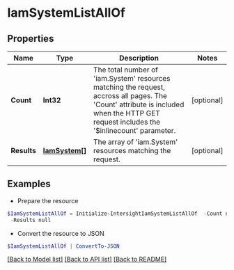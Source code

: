 # IamSystemListAllOf
## Properties

Name | Type | Description | Notes
------------ | ------------- | ------------- | -------------
**Count** | **Int32** | The total number of &#39;iam.System&#39; resources matching the request, accross all pages. The &#39;Count&#39; attribute is included when the HTTP GET request includes the &#39;$inlinecount&#39; parameter. | [optional] 
**Results** | [**IamSystem[]**](IamSystem.md) | The array of &#39;iam.System&#39; resources matching the request. | [optional] 

## Examples

- Prepare the resource
```powershell
$IamSystemListAllOf = Initialize-IntersightIamSystemListAllOf  -Count null `
 -Results null
```

- Convert the resource to JSON
```powershell
$IamSystemListAllOf | ConvertTo-JSON
```

[[Back to Model list]](../README.md#documentation-for-models) [[Back to API list]](../README.md#documentation-for-api-endpoints) [[Back to README]](../README.md)

